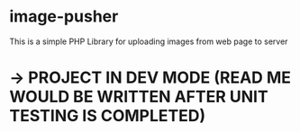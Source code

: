 # image-pusher
This is a simple PHP Library for uploading images from web page to server

# -> PROJECT IN DEV MODE (READ ME WOULD BE WRITTEN AFTER UNIT TESTING IS COMPLETED)
